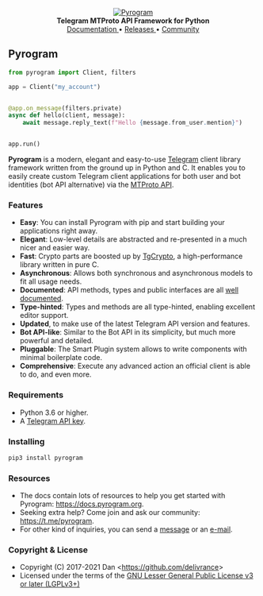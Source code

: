 <p align="center">
    <a href="https://github.com/pyrogram/pyrogram">
        <img src="https://i.imgur.com/BOgY9ai.png" alt="Pyrogram">
    </a>
    <br>
    <b>Telegram MTProto API Framework for Python</b>
    <br>
    <a href="https://docs.pyrogram.org">
        Documentation
    </a>
    •
    <a href="https://github.com/pyrogram/pyrogram/releases">
        Releases
    </a>
    •
    <a href="https://t.me/Pyrogram">
        Community
    </a>
</p>

## Pyrogram

``` python
from pyrogram import Client, filters

app = Client("my_account")


@app.on_message(filters.private)
async def hello(client, message):
    await message.reply_text(f"Hello {message.from_user.mention}")


app.run()
```

**Pyrogram** is a modern, elegant and easy-to-use [Telegram](https://telegram.org/) client library framework written
from the ground up in Python and C. It enables you to easily create custom Telegram client applications for both user
and bot identities (bot API alternative) via the [MTProto API](https://docs.pyrogram.org/topics/mtproto-vs-botapi).

### Features

- **Easy**: You can install Pyrogram with pip and start building your applications right away.
- **Elegant**: Low-level details are abstracted and re-presented in a much nicer and easier way.
- **Fast**: Crypto parts are boosted up by [TgCrypto](https://github.com/pyrogram/tgcrypto), a high-performance library
  written in pure C.
- **Asynchronous**: Allows both synchronous and asynchronous models to fit all usage needs.
- **Documented**: API methods, types and public interfaces are all [well documented](https://docs.pyrogram.org).
- **Type-hinted**: Types and methods are all type-hinted, enabling excellent editor support.
- **Updated**, to make use of the latest Telegram API version and features.
- **Bot API-like**: Similar to the Bot API in its simplicity, but much more powerful and detailed.
- **Pluggable**: The Smart Plugin system allows to write components with minimal boilerplate code.
- **Comprehensive**: Execute any advanced action an official client is able to do, and even more.

### Requirements

- Python 3.6 or higher.
- A [Telegram API key](https://docs.pyrogram.org/intro/setup#api-keys).

### Installing

``` bash
pip3 install pyrogram
```

### Resources

- The docs contain lots of resources to help you get started with Pyrogram: https://docs.pyrogram.org.
- Seeking extra help? Come join and ask our community: https://t.me/pyrogram.
- For other kind of inquiries, you can send a [message](https://t.me/haskell) or an [e-mail](mailto:dan@pyrogram.org).

### Copyright & License

- Copyright (C) 2017-2021 Dan <<https://github.com/delivrance>>
- Licensed under the terms of the [GNU Lesser General Public License v3 or later (LGPLv3+)](COPYING.lesser)
